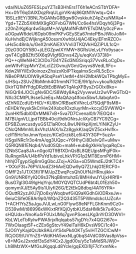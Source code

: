 vda/NUuZ65FESLpuYZTsB3HhErs1T6h1eACnSTbYDFA=
Hx+0frT6qGAIXDqzRrqULgirVKnkj86QtN1IVwtq+Q4=
1BSLz9EY/3BNL7bGAMsG8Bgw8OvskkuhZ4pZxuNMXa4=
Ygd+TZZb5XKtMX9gROFvbG7WN/Cc6e4hsVDqyh6j3Pg=
z20nZrKgKqr4w5bptM+/sVgMa1NFdMYETsDM/y0czFw=
aOGpaW6deU6Dpb09mPKFvGEySEa67mtePBnJtWoJolM=
KuHvhdEjCWljkngA50osxmXwhbU4jAC4EkyiEFmRZC0=
uHs5c48nb/u/GeX2mKAiEXVVvIi3TKQVkHQZiPUL1cQ=
20zO3OQY5B0+jiLEGZpwIXYMW+8GRsUeLvLfYo9ysac=
qwT4CgB8Zft/5IX6q9VIgf6Dnvs4Zj/u/eqKsV373I8=
PQ++qWeNiHC3CIDo7G4YZEd3NGSriqq37VvxRLoCgDs=
amWIfvFlzpMvYZnLcIZ2GvnujVGm/Qvyvs8VedLflFc=
Kdw2WYiIEx9oinozxZhsizxKbIPTkqaImxScvRL5cEc=
NBe0PlMUOIW9yA5bqPseYUetM+4hH2MbkWQxTPbgMyE=
s/HSq+2SUvZRbMmh4G1mmN7TCIE/9h1p/v+ykouRdzM=
DkirTQ1MYFdgDRzBtEdBWa6TqAIqXFBysZrGOlxi9ko=
NiGQr84JOCLgNv6DC/S8Wdy8Aq2VyvwwUz2wVPwGTbQ=
NXc3CMtPL9sse5JeEq+MaQAzq4lfoox5bw1JlabqAn0=
dZhN0ZcdUErHiD/+KU8hCfRBseKVNrcLd75QdjF9sM8=
nEHDkYeysk5kCrHw24Xobo1OxzluyrMn+kccyDSVWWQ=
2unHKf5dbl0lDrMM67vB+5va7D7Cvenal0/lr7lEGQ4=
M7BUgnVLLjpdTBBb40ci/9dhONrsJcliXyCB7YC9ZCg=
EPSBZuwcusdyuGS1Z1aR0roL8wUNHkpXjmLYiNiKZyU=
CNcQNMmhlL8xVhzUAiX/IxZz8gykK/aqQVZ5cxHvl1k=
czIf15Hc1xrJmwYpozc/KCeDrzk8Le5l43Y3GP+5uzA=
HSgslNRc1r3o4mA/qg3UQpc+Y6HhyCi8DelvQl1+uMw=
Q5RlQN81ENqb4/Vud0SQb+maM+eub6gXkHs1yqaRqCs=
lZNbSCaq8JA+n0golQT9B1XDnQsBL8QEUjpsMFglF0k=
RuRngnRA/U4bfPsYd1ubivoLhkVP/G1p2MT8EomP6HM=
hhhjOTgyp/Sg6mGgGbcJZoj+A2Ga+oD5WmdEJ2tKTC4=
+1XXcF3t+76PViUodZ3HiAvEQDw9yQ7ZLhkjG1ERCF0=
OMfF2s1JT/X3fI/1FM/JpZEwqPcsQh0UfNJHRnujikk=
Gn9/UNR6YyIQO9s37NqB8mtuhzE/8MH4wJYUjxHIRf8=
BusG7gl3G49lgHqYnjc/MOYQVQTCUdP6bt4L01Ezh50=
qomymXJ/E5Ay9is1U/yfi26G/E2tEkQ8dbq/4AT6YPA=
OQuttR2yzJKU7jDo6xyWoqbwfGiQ9aKGdhGiODRxeJw=
6eiuCSife0E8Ar9p0/WQnZ2Q3435T5PiWmdckcUJZcA=
1+ACH1YsZ5aJguJVJLwLnG0FlywS9eNFFLGhKnm9Cz0=
D539wM/t86996xWKixtRfXQjOytbKU5daHMk5k7u40o=
sHQUdx+NnoKu4rF0UxUMq7gvnPSoesLKg3nYrD3OWVI=
KbLWLeTbRylwPWA5rjxRqlqabs57igDYc7x4QG2i67o=
7WxOIaagt5F+cZEx6gStcvY49elTaH6kDvsW9C/1c40=
5JOGYyKajdQrJbk9AiLnYS4sPk4OKTy5viHTZGClCwM=
RCjOG9/UVYnZS+WdKHA5wxNLg0bqS4VdC08Vas8pVss=
v8+MGxJ2xrddf3sSdY4Cx2Jjgd00s/y5zTaMdSRJWj0=
Lh8IMzWX+MfGsJKgqqLd8Ycle/gqEXDi1ljF7cYxmNk=
